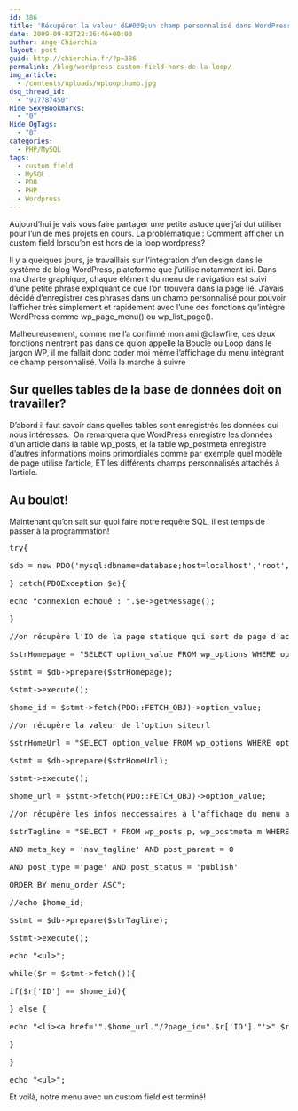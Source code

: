 ```yaml
---
id: 386
title: 'Récupérer la valeur d&#039;un champ personnalisé dans WordPress hors de la Boucle'
date: 2009-09-02T22:26:46+00:00
author: Ange Chierchia
layout: post
guid: http://chierchia.fr/?p=386
permalink: /blog/wordpress-custom-field-hors-de-la-loop/
img_article:
  - /contents/uploads/wploopthumb.jpg
dsq_thread_id:
  - "917787450"
Hide SexyBookmarks:
  - "0"
Hide OgTags:
  - "0"
categories:
  - PHP/MySQL
tags:
  - custom field
  - MySQL
  - PDO
  - PHP
  - Wordpress
---
```

Aujourd&rsquo;hui je vais vous faire partager une petite astuce que j&rsquo;ai dut utiliser pour l&rsquo;un de mes projets en cours. La problématique : Comment afficher un custom field lorsqu&rsquo;on est hors de la loop wordpress?<!--more-->

Il y a quelques jours, je travaillais sur l&rsquo;intégration d&rsquo;un design dans le système de blog WordPress, plateforme que j&rsquo;utilise notamment ici. Dans ma charte graphique, chaque élément du menu de navigation est suivi d&rsquo;une petite phrase expliquant ce que l&rsquo;on trouvera dans la page lié. J&rsquo;avais décidé d&rsquo;enregistrer ces phrases dans un champ personnalisé pour pouvoir l&rsquo;afficher très simplement et rapidement avec l&rsquo;une des fonctions qu&rsquo;intègre WordPress comme wp\_page\_menu() ou wp\_list\_page().

Malheureusement, comme me l&rsquo;a confirmé mon ami @clawfire, ces deux fonctions n&rsquo;entrent pas dans ce qu&rsquo;on appelle la Boucle ou Loop dans le jargon WP, il me fallait donc coder moi même l&rsquo;affichage du menu intégrant ce champ personnalisé. Voilà la marche à suivre

## Sur quelles tables de la base de données doit on travailler?

D&rsquo;abord il faut savoir dans quelles tables sont enregistrés les données qui nous intéresses.  On remarquera que WordPress enregistre les données d&rsquo;un article dans la table wp\_posts, et la table wp\_postmeta enregistre d&rsquo;autres informations moins primordiales comme par exemple quel modèle de page utilise l&rsquo;article, ET les différents champs personnalisés attachés à l&rsquo;article.

## Au boulot!

Maintenant qu&rsquo;on sait sur quoi faire notre requête SQL, il est temps de passer à la programmation!

<pre class="brush:php">try{

$db = new PDO('mysql:dbname=database;host=localhost','root','pass');

} catch(PDOException $e){

echo "connexion echoué : ".$e-&gt;getMessage();

}

//on récupère l'ID de la page statique qui sert de page d'accueil du site

$strHomepage = "SELECT option_value FROM wp_options WHERE option_name = 'page_on_front'";

$stmt = $db-&gt;prepare($strHomepage);

$stmt-&gt;execute();

$home_id = $stmt-&gt;fetch(PDO::FETCH_OBJ)-&gt;option_value;

//on récupère la valeur de l'option siteurl

$strHomeUrl = "SELECT option_value FROM wp_options WHERE option_name = 'siteurl'";

$stmt = $db-&gt;prepare($strHomeUrl);

$stmt-&gt;execute();

$home_url = $stmt-&gt;fetch(PDO::FETCH_OBJ)-&gt;option_value;

//on récupère les infos neccessaires à l'affichage du menu avec la taglines

$strTagline = "SELECT * FROM wp_posts p, wp_postmeta m WHERE p.ID = m.post_id

AND meta_key = 'nav_tagline' AND post_parent = 0

AND post_type ='page' AND post_status = 'publish'

ORDER BY menu_order ASC";

//echo $home_id;

$stmt = $db-&gt;prepare($strTagline);

$stmt-&gt;execute();

echo "&lt;ul&gt;";

while($r = $stmt-&gt;fetch()){

if($r['ID'] == $home_id){

} else {

echo "&lt;li&gt;&lt;a href='".$home_url."/?page_id=".$r['ID']."'&gt;".$r['post_title']."&lt;span&gt;".$r['meta_value']."&lt;/span&gt;&lt;/a&gt;&lt;/li&gt;";

}

}

echo "&lt;ul&gt;";</pre>

Et voilà, notre menu avec un custom field est terminé!
